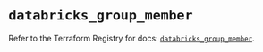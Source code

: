 # `databricks_group_member`

Refer to the Terraform Registry for docs: [`databricks_group_member`](https://registry.terraform.io/providers/databricks/databricks/1.81.1/docs/resources/group_member).
